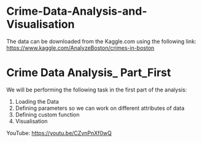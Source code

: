 # Crime-Data-Analysis-and-Visualisation
The data can be downloaded from the Kaggle.com using the following link:
  https://www.kaggle.com/AnalyzeBoston/crimes-in-boston

# Crime Data Analysis_ Part_First
We will be performing the following task in the first part of the analysis:
 1. Loading the Data
 2. Defining parameters so we can work on different attributes of data
 3. Defining custom function
 4. Visualisation


YouTube: https://youtu.be/CZvnPnXf0wQ
